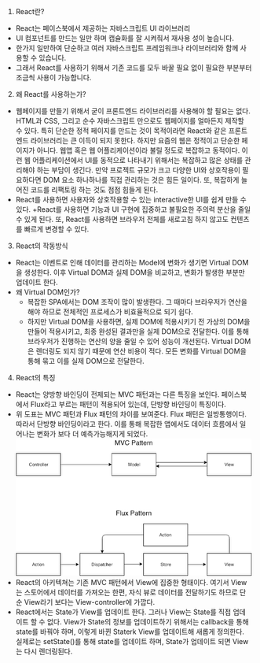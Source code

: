 1. React란?
+ React는 페이스북에서 제공하는 자바스크립트 UI 라이브러리
+ UI 컴포넌트를 만드는 일만 하며 캡슐화를 잘 시켜줘서 재사용 성이 높습니다.
+ 한가지 일만하여 단순하고 여러 자바스크립트 프레임워크나 라이브러리와 함께 사용할 수 있습니다.
+ 그래서 React를 사용하기 위해서 기존 코드를 모두 바꿀 필요 없이 필요한 부분부터 조금씩 사용이 가능합니다.

2. 왜 React를 사용하는가?
+ 웹페이지를 만들기 위해서 굳이 프론트엔드 라이브러리를 사용해야 할 필요는 없다. HTML과 CSS, 그리고 순수 자바스크립트 만으로도 웹페이지를 얼마든지 제작할 수 있다.
특히 단순한 정적 페이지를 만드는 것이 목적이라면 React와 같은 프론트엔드 라이브러리는 큰 이득이 되지 못한다.
하지만 요즘의 웹은 정적이고 단순한 페이지가 아니다. 웹앱 혹은 웹 어플리케이션이라 불릴 정도로 복잡하고 동적이다.
이런 웹 어플리케이션에서 UI를 동적으로 나타내기 위해서는 복잡하고 많은 상태를 관리해야 하는 부담이 생긴다.
만약 프로젝트 규모가 크고 다양한 UI와 상호작용이 필요하다면 DOM 요소 하나하나를 직접 관리하는 것은 힘든 일이다.
또, 복잡하게 늘어진 코드를 리팩토링 하는 것도 점점 힘들게 된다.
+ React를 사용하면 사용자와 상호작용할 수 있는 interactive한 UI를 쉽게 만들 수 있다.
+React를 사용하면 기능과 UI 구현에 집중하고 불필요한 주의력 분산을 줄일 수 있게 된다.
또, React를 사용하면 브라우저 전체를 새로고침 하지 않고도 컨텐츠를 빠르게 변경할 수 있다.

3. React의 작동방식
+ React는 이벤트로 인해 데이터를 관리하는 Model에 변화가 생기면 Virtual DOM을 생성한다. 이후 Virtual DOM과 실제 DOM을 비교하고, 변화가 발생한 부분만 업데이트 한다.
+ 왜 Virtual DOM인가?
    + 복잡한 SPA에서는 DOM 조작이 많이 발생한다. 그 때마다 브라우저가 연산을 해야 하므로 전체적인 프로세스가 비효율적으로 되기 쉽다.
    + 하지만 Virtual DOM을 사용하면, 실제 DOM에 적용시키기 전 가상의 DOM을 만들어 적용시키고, 최종 완성된 결과만을 실제 DOM으로 전달한다. 이를 통해 브라우저가 진행하는 연산의 양을 줄일 수 있어 성능이 개선된다. Virtual DOM은 렌더링도 되지 않기 때문에 연산 비용이 적다.
    모든 변화를 Virtual DOM을 통해 묶고 이를 실제 DOM으로 전달한다.

4. React의 특징
+ React는 양방향 바인딩이 전제되는 MVC 패턴과는 다른 특징을 보인다.
페이스북에서 Flux라고 부르는 패턴이 적용되어 있는데, 단방향 바인딩이 특징이다.
+ 위 도표는 MVC 패턴과 Flux 패턴의 차이를 보여준다. Flux 패턴은 일방통행이다. 따라서 단방향 바인딩이라고 한다.
이를 통해 복잡한 앱에서도 데이터 흐름에서 일어나는 변화가 보다 더 예측가능해지게 되었다.
![screenshot](./img/mvc-flux.png)
+ React의 아키텍쳐는 기존 MVC 패턴에서 View에 집중한 형태이다. 여기서 View는 스토어에서 데이터를 가져오는 한편, 자식 뷰로 데이터를 전달하기도 하므로 단순 View라기 보다는 View-controller에 가깝다.
+ React에서는 State가 View를 업데이트 한다. 그러나 View는 State를 직접 업데이트 할 수 없다. View가 State의 정보를 업데이트하기 위해서는 callback을 통해 state를 바꿔야 하며, 이렇게 바뀐 Staterk View를 업데이트해 새롭게 정의한다. 실제로는 setState()를 통해 state를 업데이트 하며, State가 업데이트 되면 View는 다시 렌더링된다.
